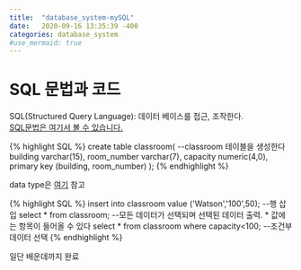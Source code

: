 ```yaml
---
title:  "database_system-mySQL"
date:   2020-09-16 13:35:39 -400
categories: database_system
#use_mermaid: true
---
```


# SQL 문법과 코드   
SQL(Structured Query Language): 데이터 베이스를 접근, 조작한다.   
[SQL문법은 여기서 볼 수 있습니다.][SQL_site]

{% highlight SQL %}
create table classroom(     --classroom 테이블을 생성한다
    building    varchar(15),
    room_number varchar(7),
    capacity    numeric(4,0),
    primary key (building, room_number)
);
{% endhighlight %}

data type은 [여기][SQL_datatype] 참고   

{% highlight SQL %}
insert into classroom value ('Watson','100',50); --행 삽입 
select * from classroom; --모든 데이터가 선택되며 선택된 데이터 출력. * 값에는 항목이 들어올 수 있다
select * from classroom where capacity<100; --조건부 데이터 선택
{% endhighlight %}

일단 배운데까지 완료

[SQL_site]:     https://www.w3schools.com/sql/default.asp
[SQL_datatype]: https://www.w3schools.com/sql/sql_datatypes.asp